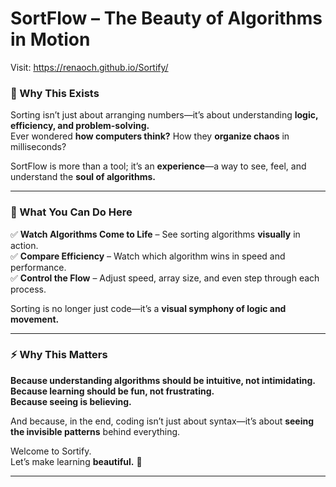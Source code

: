 # **SortFlow – The Beauty of Algorithms in Motion**  

Visit: https://renaoch.github.io/Sortify/

### **📌 Why This Exists**  
Sorting isn’t just about arranging numbers—it’s about understanding **logic, efficiency, and problem-solving.**  
Ever wondered **how computers think?** How they **organize chaos** in milliseconds?  

SortFlow is more than a tool; it’s an **experience**—a way to see, feel, and understand the **soul of algorithms.**  

---

### **🚀 What You Can Do Here**  
✅ **Watch Algorithms Come to Life** – See sorting algorithms **visually** in action.  
✅ **Compare Efficiency** – Watch which algorithm wins in speed and performance.  
✅ **Control the Flow** – Adjust speed, array size, and even step through each process.  

Sorting is no longer just code—it’s a **visual symphony of logic and movement.**  

---

### **⚡️ Why This Matters**  
**Because understanding algorithms should be intuitive, not intimidating.**  
**Because learning should be fun, not frustrating.**  
**Because seeing is believing.**  

And because, in the end, coding isn’t just about syntax—it’s about **seeing the invisible patterns** behind everything.  

Welcome to Sortify.  
Let’s make learning **beautiful.** 💙  

---
